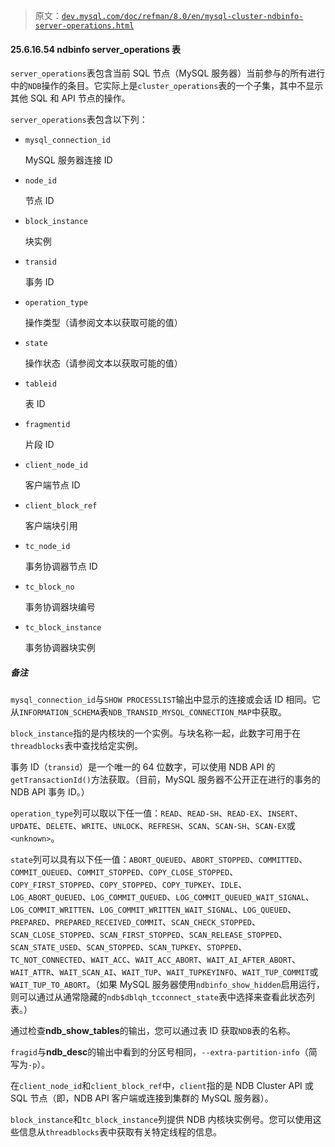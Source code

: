> 原文：[`dev.mysql.com/doc/refman/8.0/en/mysql-cluster-ndbinfo-server-operations.html`](https://dev.mysql.com/doc/refman/8.0/en/mysql-cluster-ndbinfo-server-operations.html)

#### 25.6.16.54 ndbinfo server_operations 表

`server_operations`表包含当前 SQL 节点（MySQL 服务器）当前参与的所有进行中的`NDB`操作的条目。它实际上是`cluster_operations`表的一个子集，其中不显示其他 SQL 和 API 节点的操作。

`server_operations`表包含以下列：

+   `mysql_connection_id`

    MySQL 服务器连接 ID

+   `node_id`

    节点 ID

+   `block_instance`

    块实例

+   `transid`

    事务 ID

+   `operation_type`

    操作类型（请参阅文本以获取可能的值）

+   `state`

    操作状态（请参阅文本以获取可能的值）

+   `tableid`

    表 ID

+   `fragmentid`

    片段 ID

+   `client_node_id`

    客户端节点 ID

+   `client_block_ref`

    客户端块引用

+   `tc_node_id`

    事务协调器节点 ID

+   `tc_block_no`

    事务协调器块编号

+   `tc_block_instance`

    事务协调器块实例

##### 备注

`mysql_connection_id`与`SHOW PROCESSLIST`输出中显示的连接或会话 ID 相同。它从`INFORMATION_SCHEMA`表`NDB_TRANSID_MYSQL_CONNECTION_MAP`中获取。

`block_instance`指的是内核块的一个实例。与块名称一起，此数字可用于在`threadblocks`表中查找给定实例。

事务 ID（`transid`）是一个唯一的 64 位数字，可以使用 NDB API 的`getTransactionId()`方法获取。（目前，MySQL 服务器不公开正在进行的事务的 NDB API 事务 ID。）

`operation_type`列可以取以下任一值：`READ`、`READ-SH`、`READ-EX`、`INSERT`、`UPDATE`、`DELETE`、`WRITE`、`UNLOCK`、`REFRESH`、`SCAN`、`SCAN-SH`、`SCAN-EX`或`<unknown>`。

`state`列可以具有以下任一值：`ABORT_QUEUED`、`ABORT_STOPPED`、`COMMITTED`、`COMMIT_QUEUED`、`COMMIT_STOPPED`、`COPY_CLOSE_STOPPED`、`COPY_FIRST_STOPPED`、`COPY_STOPPED`、`COPY_TUPKEY`、`IDLE`、`LOG_ABORT_QUEUED`、`LOG_COMMIT_QUEUED`、`LOG_COMMIT_QUEUED_WAIT_SIGNAL`、`LOG_COMMIT_WRITTEN`、`LOG_COMMIT_WRITTEN_WAIT_SIGNAL`、`LOG_QUEUED`、`PREPARED`、`PREPARED_RECEIVED_COMMIT`、`SCAN_CHECK_STOPPED`、`SCAN_CLOSE_STOPPED`、`SCAN_FIRST_STOPPED`、`SCAN_RELEASE_STOPPED`、`SCAN_STATE_USED`、`SCAN_STOPPED`、`SCAN_TUPKEY`、`STOPPED`、`TC_NOT_CONNECTED`、`WAIT_ACC`、`WAIT_ACC_ABORT`、`WAIT_AI_AFTER_ABORT`、`WAIT_ATTR`、`WAIT_SCAN_AI`、`WAIT_TUP`、`WAIT_TUPKEYINFO`、`WAIT_TUP_COMMIT`或`WAIT_TUP_TO_ABORT`。（如果 MySQL 服务器使用`ndbinfo_show_hidden`启用运行，则可以通过从通常隐藏的`ndb$dblqh_tcconnect_state`表中选择来查看此状态列表。）

通过检查**ndb_show_tables**的输出，您可以通过表 ID 获取`NDB`表的名称。

`fragid`与**ndb_desc**的输出中看到的分区号相同，`--extra-partition-info`（简写为`-p`）。

在`client_node_id`和`client_block_ref`中，`client`指的是 NDB Cluster API 或 SQL 节点（即，NDB API 客户端或连接到集群的 MySQL 服务器）。

`block_instance`和`tc_block_instance`列提供 NDB 内核块实例号。您可以使用这些信息从`threadblocks`表中获取有关特定线程的信息。
